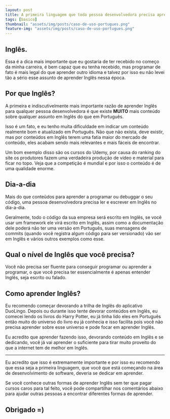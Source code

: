 ```yaml
---
layout: post
title: A primeira linguagem que toda pessoa desenvolvedora precisa aprender
tags: [basico]
thumbnail: "assets/img/posts/caso-de-uso-portugues.png"
feature-img: "assets/img/posts/caso-de-uso-portugues.png"
---
```


## Inglês.

Essa é a dica mais importante que eu gostaria de ter recebido no começo da minha carreira, é bem capaz que eu tenha recebido, mas programar de fato é mais legal do que aprender outro idioma e talvez por isso eu não levei tão a sério esse assunto de aprender Inglês nessa época.

## Por que Inglês?

A primeira e indiscutivelmente mais importante razão de aprender Inglês para qualquer pessoa desenvolvedora é que existe <strong>MUITO</strong> mais conteúdo sobre qualquer assunto em Inglês do que em Português.

Isso é um fato, e eu tenho muita dificuldade em indicar um conteúdo realmente bom e atualizado em Português. Não que não exista, deve existir, mas por conteúdos em Inglês terem uma fatia maior do mercado de conteúdo, eles acabam sendo mais relevantes e mais fáceis de encontrar.

Um bom exemplo disso são os cursos do Udemy, por causa do ranking do site os produtores fazem uma verdadeira produção de vídeo e material para ficar no topo. Veja que a competição é mundial e por isso o conteúdo é de uma qualidade enorme.

## Dia-a-dia

Mais do que conteũdos para aprender a programar ou debuggar o seu código, uma pessoa desenvolvedora precisa ler e escrever em Inglês no dia-a-dia.

Geralmente, todo o código da sua empresa será escrito em Inglês, se você usar um framework ele virá escrito em Inglês, assim como a documentação dele poderá não ter uma versão em Português, suas mensagens de commits (quando você registra algum código para ser versionado) vão ser em Inglês e vários outros exemplos como esse.

## Qual o nível de Inglês que você precisa?

Você não precisa ser fluente para conseguir programar ou aprender a programar, o que você precisa ter essencialmente é apenas entender Inglês, seja escrito ou falado.


## Como aprender Inglês?

Eu recomendo começar devorando a trilha de Inglês do aplicativo DuoLingo. Depois ou durante isso tente devorar conteúdos em Inglês, eu comecei lendo os livros do Harry Potter, eu já tinha lido eles em Português então muito do universo do livro eu já conhecia e isso facilita pois você não precisa aprender sobre esse universo e pode focar em aprender Inglês.

Eu acredito que aprender fazendo isso, devorando conteúdo em Inglês e se dedicando, você já vai aprender o suficiente para tirar muito proveito do que a internet tem de melhor em Inglês.

-----

Eu acredito que isso é extremamente importante e por isso eu recomendo que essa seja a primeira linguagem, que você que está começando na área de desenvolvimento de software, deveria se dedicar em aprender.

Se você conhece outras formas de aprender Inglês sem ter que pagar cursos caros para tal feito, você pode compartilhar nos comentários abaixo para ajudar outras pessoas a encontrar diferentes formas de aprender.

## Obrigado =)
